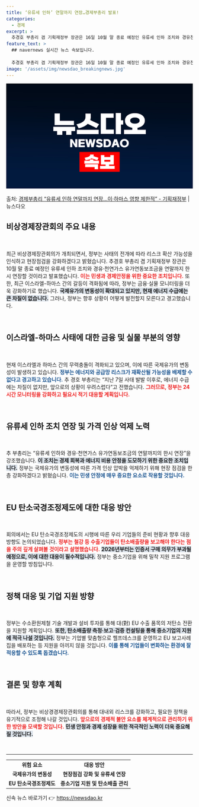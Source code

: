 ```yaml
---
title: ‘유류세 인하’ 연말까지 연장…경제부총리 발표!
categories:
  - 경제
excerpt: >
  추경호 부총리 겸 기획재정부 장관은 16일 10월 말 종료 예정인 유류세 인하 조치와 경유천연가스 유가연동보…
feature_text: >
  ## navernews 실시간 뉴스 속보입니다.

  추경호 부총리 겸 기획재정부 장관은 16일 10월 말 종료 예정인 유류세 인하 조치와 경유천연가스 유가연동보…
image: '/assets/img/newsdao_breakingnews.jpg'
---
```


![뉴스다오 속보](/assets/img/newsdao_breakingnews.jpg)

<p>출처: <a href="https://newsdao.kr/2174" rel="dofollow">경제부총리 “유류세 인하 연말까지 연장…이·하마스 영향 제한적” - 기획재정부</a> | 뉴스다오</p>

<h2 data-ke-size="size26">비상경제장관회의 주요 내용</h2>

<p data-ke-size="size16">&nbsp;</p>
최근 비상경제장관회의가 개최되면서, 정부는 사태의 전개에 따라 리스크 확산 가능성을 인식하고 현장점검을 강화하겠다고 밝혔습니다. 추경호 부총리 겸 기획재정부 장관은 10월 말 종료 예정인 유류세 인하 조치와 경유·천연가스 유가연동보조금을 연말까지 한시 연장할 것이라고 발표했습니다. <b><span style="color: #ee2323;">이는 민생과 경제안정을 위한 중요한 조치입니다.</span></b> 또한, 최근 이스라엘-하마스 간의 갈등이 격화됨에 따라, 정부는 금융·실물 모니터링을 더욱 강화하기로 했습니다. 
<b><span style="background-color: #21538527;">국제유가의 변동성이 확대되고 있지만, 현재 에너지 수급에는 큰 차질이 없습니다.</span></b> 그러나, 정부는 향후 상황이 어떻게 발전할지 모른다고 경고했습니다. 

<p data-ke-size="size16">&nbsp;</p>

<h2 data-ke-size="size26">이스라엘-하마스 사태에 대한 금융 및 실물 부분의 영향</h2>

<p data-ke-size="size16">&nbsp;</p>
현재 이스라엘과 하마스 간의 무력충돌이 격화되고 있으며, 이에 따른 국제유가의 변동성이 발생하고 있습니다. <b><span style="color: #1a5490;">정부는 에너지와 공급망 리스크가 재확산될 가능성을 배제할 수 없다고 경고하고 있습니다.</span></b> 추 경호 부총리는 “지난 7일 사태 발발 이후로, 에너지 수급에는 차질이 없지만, 앞으로의 상황이 우려스럽다”고 전했습니다. <b><span style="color: #ee2323;">그러므로, 정부는 24시간 모니터링을 강화하고 필요시 적기 대응할 계획입니다.</span></b>

<p data-ke-size="size16">&nbsp;</p>

<h2 data-ke-size="size26">유류세 인하 조치 연장 및 가격 인상 억제 노력</h2>

<p data-ke-size="size16">&nbsp;</p>
추 부총리는 “유류세 인하와 경유·천연가스 유가연동보조금의 연말까지의 한시 연장”을 강조했습니다. <b><span style="background-color: #21538527;">이 조치는 경제 회복과 에너지 비용 안정을 도모하기 위한 중요한 조치입니다.</span></b> 정부는 국제유가의 변동성에 따른 가격 인상 압박을 억제하기 위해 현장 점검을 한층 강화하겠다고 밝혔습니다. <b><span style="color: #1a5490;">이는 민생 안정에 매우 중요한 요소로 작용할 것입니다.</span></b>

<p data-ke-size="size16">&nbsp;</p>

<h2 data-ke-size="size26">EU 탄소국경조정제도에 대한 대응 방안</h2>

<p data-ke-size="size16">&nbsp;</p>
회의에서는 EU 탄소국경조정제도의 시행에 따른 우리 기업들의 준비 현황과 향후 대응 방향도 논의되었습니다. <b><span style="color: #ee2323;">정부는 철강 등 수출기업들이 탄소배출량을 보고해야 한다는 점을 주의 깊게 살펴볼 것이라고 설명했습니다.</span></b> <b><span style="background-color: #21538527;">2026년부터는 인증서 구매 의무가 부과될 예정으로, 이에 대한 대응이 필수적입니다.</span></b> 정부는 중소기업을 위해 밀착 지원 프로그램을 운영할 방침입니다.

<p data-ke-size="size16">&nbsp;</p>

<h2 data-ke-size="size26">정책 대응 및 기업 지원 방향</h2>

<p data-ke-size="size16">&nbsp;</p>
정부는 수소환원제철 기술 개발과 설비 투자를 통해 대(對) EU 수출 품목의 저탄소 전환을 지원할 계획입니다. <b><span style="background-color: #21538527;">또한, 탄소배출량 측정·보고·검증 컨설팅을 통해 중소기업의 지원에 적극 나설 것입니다.</span></b> 정부는 기업별 맞춤형으로 헬프데스크를 운영하고 EU 보고사례 집을 배포하는 등 지원을 아끼지 않을 것입니다. <b><span style="color: #1a5490;">이를 통해 기업들이 변화하는 환경에 잘 적응할 수 있도록 돕겠습니다.</span></b>

<p data-ke-size="size16">&nbsp;</p>

<h2 data-ke-size="size26">결론 및 향후 계획</h2>

<p data-ke-size="size16">&nbsp;</p>
따라서, 정부는 비상경경제장관회의를 통해 대내외 리스크를 강화하고, 필요한 정책을 유기적으로 조정해 나갈 것입니다. <b><span style="color: #ee2323;">앞으로의 경제적 불안 요소를 체계적으로 관리하기 위한 방안을 모색할 것입니다.</span></b> <b><span style="background-color: #21538527;">민생 안정과 경제 성장을 위한 적극적인 노력이 더욱 중요해질 것입니다.</span></b> 

<p data-ke-size="size16">&nbsp;</p>
<hr />
<table>
    <tr>
        <td style="text-align: center; height: 17px;"><b>위험 요소</b></td>
        <td style="text-align: center; height: 17px;"><b>대응 방안</b></td>
    </tr>
    <tr>
        <td style="text-align: center; height: 17px;"><b>국제유가의 변동성</b></td>
        <td style="text-align: center; height: 17px;"><b>현장점검 강화 및 유류세 연장</b></td>
    </tr>
    <tr>
        <td style="text-align: center; height: 17px;"><b>EU 탄소국경조정제도</b></td>
        <td style="text-align: center; height: 17px;"><b>중소기업 지원 및 탄소배출 관리</b></td>
    </tr>
</table> 

신속 뉴스 바로가기 👉 <a href="https://newsdao.kr" rel="dofollow">https://newsdao.kr</a>


